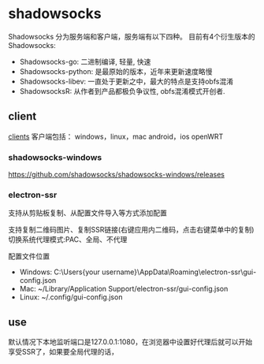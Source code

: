 # shadowsocks

Shadowsocks 分为服务端和客户端，服务端有以下四种。
目前有4个衍生版本的Shadowsocks:

* Shadowsocks-go: 二进制编译, 轻量, 快速
* Shadowsocks-python: 是最原始的版本，近年来更新速度略慢
* Shadowsocks-libev: 一直处于更新之中，最大的特点是支持obfs混淆
* ShadowsocksR: 从作者到产品都极负争议性, obfs混淆模式开创者.


## client


[clients](http://shadowsocks.org/en/download/clients.html)
客户端包括：
windows，linux，mac
android，ios
openWRT

### shadowsocks-windows
https://github.com/shadowsocks/shadowsocks-windows/releases
### electron-ssr
支持从剪贴板复制、从配置文件导入等方式添加配置

支持复制二维码图片、复制SSR链接(右键应用内二维码，点击右键菜单中的复制)
切换系统代理模式:PAC、全局、不代理

配置文件位置
* Windows: C:\Users\{your username}\AppData\Roaming\electron-ssr\gui-config.json
* Mac: ~/Library/Application Support/electron-ssr/gui-config.json
* Linux: ~/.config/gui-config.json

## use

默认情况下本地监听端口是127.0.0.1:1080，在浏览器中设置好代理后就可以开始享受SSR了，如果要全局代理的话，
